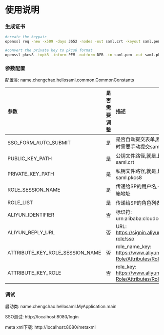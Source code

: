 # 使用说明
### 生成证书

```sh
#create the keypair
openssl req -new -x509 -days 3652 -nodes -out saml.crt -keyout saml.pem

#convert the private key to pkcs8 format
openssl pkcs8 -topk8 -inform PEM -outform DER -in saml.pem -out saml.pkcs8 -nocrypt
```



### 参数配置

配置类: name.chengchao.hellosaml.common.CommonConstants 

| 参数                            | 是否需要调整 | 描述                                                         |
| :------------------------------ | :----------: | :----------------------------------------------------------- |
| SSO_FORM_AUTO_SUBMIT            |      是      | 是否自动提交表单,默认为false.测试时需要手动提交saml表单      |
| PUBLIC_KEY_PATH                 |      是      | 公钥文件路径,就是上面生成的saml.crt                          |
| PRIVATE_KEY_PATH                |      是      | 私钥文件路径,就是上面生成的saml.pkcs8                        |
| ROLE_SESSION_NAME               |      是      | 传递给SP的用户名,一般是公司的邮箱地址                        |
| ROLE_LIST                       |      是      | 传递给SP的角色列表,支持多个角色                              |
| ALIYUN_IDENTIFIER               |      否      | 标识符: urn:alibaba:cloudcomputing                           |
| ALIYUN_REPLY_URL                |      否      | URL: https://signin.aliyun.com/saml-role/sso                 |
| ATTRIBUTE_KEY_ROLE_SESSION_NAME |      否      | role_name_key: https://www.aliyun.com/SAML-Role/Attributes/RoleSessionName |
| ATTRIBUTE_KEY_ROLE              |      否      | role_key: https://www.aliyun.com/SAML-Role/Attributes/Role   |

### 调试

启动类: name.chengchao.hellosaml.MyApplication.main

SSO测试: http://localhost:8080/login

meta xml下载:  http://localhost:8080/metaxml